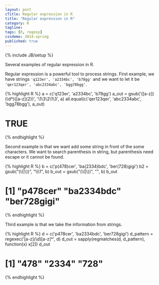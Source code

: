 ```yaml
---
layout: post
cTitle: Regular expression in R
title: "Regular expression in R"
category: R
tagline:
tags: [R, regexp]
cssdemo: 2014-spring
published: true
---
```

{% include JB/setup %}

Several examples of regular expression in R.

<!-- more -->

Regular expression is a powerful tool to process strings. First example, we have strings `'q123er', 'a2334bc', 'b78gg'` and we want to let it be `'qer123qer', 'abc2334abc', 'bgg78bgg'`.

{% highlight R %}
a = c('q123er', 'a2334bc', 'b78gg')
a_out = gsub('([a-z])(\\d*)([a-z]{2})', '\\1\\3\\2\\1\\3', a)
all.equal(c('qer123qer', 'abc2334abc', 'bgg78bgg'), a_out)
# TRUE
{% endhighlight %}

Second example is that we want add some string in front of the some characters. We want to search parenthesis in string, but parenthesis need escape or it cannot be found.

{% highlight R %}
b = c('p(478)cer', 'ba(2334)bdc', 'ber(728)gigi')
b2 = gsub("(\\(|\\))", "\\\\\\1", b)
b_out = gsub("(\\(|\\))", "", b)
b_out
# [1] "p478cer"    "ba2334bdc"  "ber728gigi"
{% endhighlight %}

Third example is that we take the information from strings.

{% highlight R %}
d = c('p478cer', 'ba2334bdc', 'ber728gigi')
d_pattern = regexec('[a-z]*(\\d*)[a-z]*', d)
d_out = sapply(regmatches(d, d_pattern), function(x) x[2])
d_out
# [1] "478"  "2334" "728"
{% endhighlight %}

